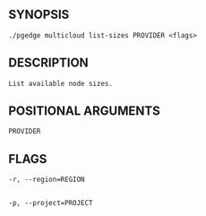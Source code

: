 ## SYNOPSIS
    ./pgedge multicloud list-sizes PROVIDER <flags>
 
## DESCRIPTION
    List available node sizes.
 
## POSITIONAL ARGUMENTS
    PROVIDER
 
## FLAGS
    -r, --region=REGION
    
    
    -p, --project=PROJECT
    
    

